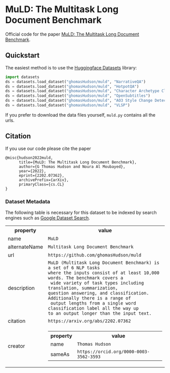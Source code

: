 # MuLD: The Multitask Long Document Benchmark

Official code for the paper [MuLD: The Multitask Long Document Benchmark](https://arxiv.org/abs/2202.07362).

## Quickstart
The easiest method is to use the [Huggingface Datasets](https://github.com/huggingface/datasets) library:
```python
import datasets
ds = datasets.load_dataset("ghomasHudson/muld", "NarrativeQA")
ds = datasets.load_dataset("ghomasHudson/muld", "HotpotQA")
ds = datasets.load_dataset("ghomasHudson/muld", "Character Archetype Classification")
ds = datasets.load_dataset("ghomasHudson/muld", "OpenSubtitles")
ds = datasets.load_dataset("ghomasHudson/muld", "AO3 Style Change Detection")
ds = datasets.load_dataset("ghomasHudson/muld", "VLSP")
```
If you prefer to download the data files yourself, `muld.py` contains all the urls.

## Citation
If you use our code please cite the paper
```
@misc{hudson2022muld,
      title={MuLD: The Multitask Long Document Benchmark}, 
      author={G Thomas Hudson and Noura Al Moubayed},
      year={2022},
      eprint={2202.07362},
      archivePrefix={arXiv},
      primaryClass={cs.CL}
}
```

### Dataset Metadata
The following table is necessary for this dataset to be indexed by search
engines such as <a href="https://g.co/datasetsearch">Google Dataset Search</a>.
<div itemscope itemtype="http://schema.org/Dataset">
<table>
  <tr>
    <th>property</th>
    <th>value</th>
  </tr>
  <tr>
    <td>name</td>
    <td><code itemprop="name">MuLD</code></td>
  </tr>
  <tr>
    <td>alternateName</td>
    <td><code itemprop="alternateName">Multitask Long Document Benchmark</code></td>
  </tr>
  <tr>
    <td>url</td>
    <td><code itemprop="url">https://github.com/ghomasHudson/muld</code></td>
  </tr>
  <tr>
    <td>description</td>
    <td><code itemprop="description">MuLD (Multitask Long Document Benchmark) is a set of 6 NLP tasks 
where the inputs consist of at least 10,000 words. The benchmark covers a
 wide variety of task types including translation, summarization, 
question answering, and classification. Additionally there is a range of
 output lengths from a single word classification label all the way up 
to an output longer than the input text.</code></td>
  </tr>
  <tr>
    <td>citation</td>
    <td><code itemprop="citation">https://arxiv.org/abs/2202.07362</code></td>
  </tr>
    
  <tr>
    <td>creator</td>
    <td>
      <div itemscope itemtype="http://schema.org/Person" itemprop="creator">
        <table>
          <tr>
            <th>property</th>
            <th>value</th>
          </tr>
          <tr>
            <td>name</td>
            <td><code itemprop="name">Thomas Hudson</code></td>
          </tr>
          <tr>
            <td>sameAs</td>
            <td><code itemprop="sameAs">https://orcid.org/0000-0003-3562-3593</code></td>
          </tr>
        </table>
      </div>
    </td>
  </tr>
</table>
</div>

